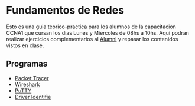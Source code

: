 # Fundamentos de Redes

Esto es una guia teorico-practica para los alumnos de la capacitacion CCNA1 que cursan los dias Lunes y Miercoles de 08hs a 10hs. Aqui podran realizar ejercicios complementarios al [Alumni](https://alumni.education) y repasar los contenidos vistos en clase.

## Programas 

* [Packet Tracer](https://skillsforall.com/resources/lab-downloads?userLang=es-XL&courseLang=en-US) 
* [Wireshark](https://wireshark.org)
* [PuTTY](https://putty.org/)
* [Driver Identifie](https://www.driveridentifier.com/blog/?p=149)
